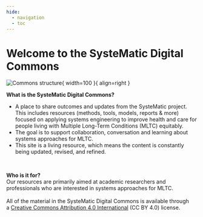 ```yaml
---
hide:
  - navigation
  - toc
---
```


# Welcome to the SysteMatic Digital Commons

![Commons structure](../assets/commons-structure.png){ width=100 }{ align=right }

**What is the SysteMatic Digital Commons?**

- A place to share outcomes and updates from the SysteMatic project. This includes resources (methods, tools, models, reports & more) focused on applying systems engineering to improve health and care for people living with Multiple Long-Term Conditions (MLTC) equitably. 
- The goal is to support collaboration, conversation and learning about systems approaches for MLTC.
- This site is a living resource, which means the content is constantly being updated, revised, and refined.

<br>

**Who is it for?** <br>
Our resources are primarily aimed at academic researchers and professionals who are interested in systems approaches for MLTC.
<br><br>
All of the material in the SysteMatic Digital Commons is available through a [Creative Commons Attribution 4.0 International](https://creativecommons.org/licenses/by/4.0/) (CC BY 4.0) license. 



